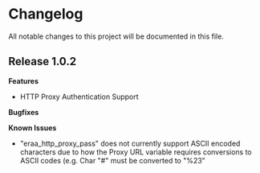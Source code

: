 # Changelog

All notable changes to this project will be documented in this file.

## Release 1.0.2

**Features**

- HTTP Proxy Authentication Support

**Bugfixes**

**Known Issues**

- "eraa_http_proxy_pass" does not currently support ASCII encoded characters due to how the Proxy URL variable requires conversions to ASCII codes (e.g. Char "#" must be converted to "%23"
